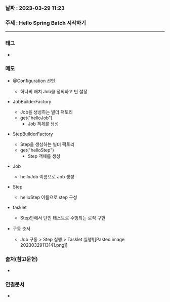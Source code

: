 ### 날짜 : 2023-03-29 11:23
### 주제 : Hello Spring Batch 시작하기
---
### 태그
* 

### 메모
* @Configuration 선언
	* 하나의 배치 Job을 정의하고 빈 설정

* JobBuilderFactory
	* Job을 생성하는 빌더 팩토리
	* get("helloJob")
		* Job 객체를 생성

* StepBuilderFactory
	* Step을 생성하는 빌더 팩토리
	* get("helloStep")
		* Step 객체를 생성
* Job
	* helloJob 이름으로 Job 생성

* Step
	* helloStep 이름으로 step 구성

* tasklet
	* Step안에서 단인 태스트로 수행되는 로직 구현

* 구동 순서
	* Job 구동 > Step 실행 > Tasklet 실행![[Pasted image 20230329113141.png]]
	
### 출처(참고문헌)
-  

### 연결문서
- 